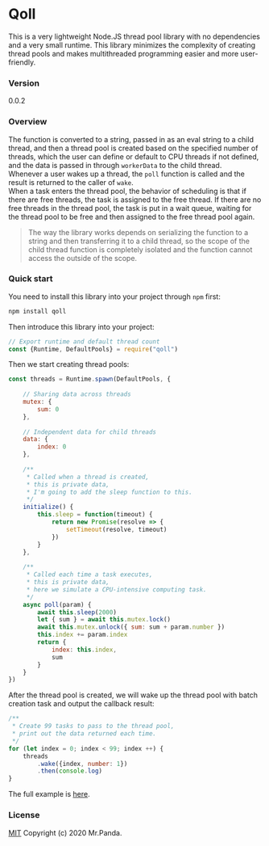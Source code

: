 # Qoll

This is a very lightweight Node.JS thread pool library with no dependencies and a very small runtime.
This library minimizes the complexity of creating thread pools and makes multithreaded programming easier and more user-friendly.

### Version
0.0.2


### Overview
The function is converted to a string, passed in as an eval string to a child thread, and then a thread pool is created based on the specified number of threads, which the user can define or default to CPU threads if not defined, and the data is passed in through `workerData` to the child thread.</br>
Whenever a user wakes up a thread, the `poll` function is called and the result is returned to the caller of `wake`.</br>
When a task enters the thread pool, the behavior of scheduling is that if there are free threads, the task is assigned to the free thread. If there are no free threads in the thread pool, the task is put in a wait queue, waiting for the thread pool to be free and then assigned to the free thread pool again.</br>
> The way the library works depends on serializing the function to a string and then transferring it to a child thread, so the scope of the child thread function is completely isolated and the function cannot access the outside of the scope.


### Quick start

You need to install this library into your project through `npm` first:
```bash
npm install qoll
```

Then introduce this library into your project:
```js
// Export runtime and default thread count
const {Runtime, DefaultPools} = require("qoll")
```

Then we start creating thread pools:
```js
const threads = Runtime.spawn(DefaultPools, {
    
    // Sharing data across threads
    mutex: {
        sum: 0
    },
    
    // Independent data for child threads
    data: {
        index: 0
    },
    
    /**
     * Called when a thread is created, 
     * this is private data,
     * I'm going to add the sleep function to this.
     */
    initialize() {
        this.sleep = function(timeout) {
            return new Promise(resolve => {
                setTimeout(resolve, timeout)
            })
        }
    },
    
    /**
     * Called each time a task executes,
     * this is private data,
     * here we simulate a CPU-intensive computing task.
     */
    async poll(param) {
        await this.sleep(2000)
        let { sum } = await this.mutex.lock()
        await this.mutex.unlock({ sum: sum + param.number })
        this.index += param.index
        return {
            index: this.index,
            sum
        }
    }
})
```

After the thread pool is created, we will wake up the thread pool with batch creation task and output the callback result:
```js
/**
 * Create 99 tasks to pass to the thread pool,
 * print out the data returned each time.
 */
for (let index = 0; index < 99; index ++) {
    threads
        .wake({index, number: 1})
        .then(console.log)  
}
```

The full example is [here](./example/mock.js).


### License
[MIT](./LICENSE)
Copyright (c) 2020 Mr.Panda.